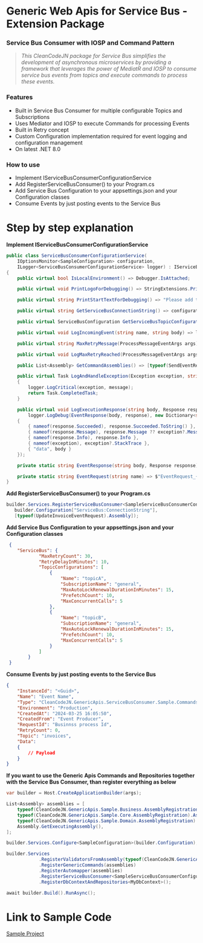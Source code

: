 # Generic Web Apis for Service Bus - Extension Package
### Service Bus Consumer with IOSP and Command Pattern

> _This CleanCodeJN package for Service Bus simplifies the development of asynchronous microservices by providing a framework that leverages the power of MediatR and IOSP to consume service bus events from topics and execute commands to process these events._

### Features

- Built in Service Bus Consumer for multiple configurable Topics and Subscriptions
- Uses Mediator and IOSP to execute Commands for processing Events
- Built in Retry concept
- Custom Configuration implementation required for event logging and configuration management
- On latest .NET 8.0

### How to use

- Implement IServiceBusConsumerConfigurationService
- Add RegisterServiceBusConsumer<YourServiceBusConsumerConfigurationService>() to your Program.cs
- Add Service Bus Configuration to your appsettings.json and your Configuration classes
- Consume Events by just posting events to the Service Bus

# Step by step explanation

__Implement IServiceBusConsumerConfigurationService__
```C#
public class ServiceBusConsumerConfigurationService(
    IOptionsMonitor<SampleConfiguration> configuration,
    ILogger<ServiceBusConsumerConfigurationService> logger) : IServiceBusConsumerConfigurationService
{
    public virtual bool IsLocalEnvironment() => Debugger.IsAttached;

    public virtual void PrintLogoForDebugging() => StringExtensions.PrintLogo();

    public virtual string PrintStartTextForDebugging() => "Please add the event as JSON and press ENTER twice.";

    public virtual string GetServiceBusConnectionString() => configuration.CurrentValue.ServiceBusConnectionString;

    public virtual ServiceBusConfiguration GetServiceBusTopicConfiguration() => configuration.CurrentValue.ServiceBus;

    public virtual void LogIncomingEvent(string name, string body) => logger.LogDebug(EventRequest(name), body);

    public virtual string MaxRetryMessage(ProcessMessageEventArgs args) => "Max Retry reached";

    public virtual void LogMaxRetryReached(ProcessMessageEventArgs args) => logger.LogCritical(message: "Max Retry reached");

    public List<Assembly> GetCommandAssemblies() => [typeof(SendEventRequest).Assembly];

    public virtual Task LogAndHandleException(Exception exception, string message)
    {
        logger.LogCritical(exception, message);
        return Task.CompletedTask;
    }

    public virtual void LogExecutionResponse(string body, Response response, Exception exception = null) =>
        logger.LogDebug(EventResponse(body, response), new Dictionary<string, string>
    {
        { nameof(response.Succeeded), response.Succeeded.ToString() },
        { nameof(response.Message), response.Message ?? exception?.Message },
        { nameof(response.Info), response.Info },
        { nameof(exception), exception?.StackTrace },
        { "data", body }
    });

    private static string EventResponse(string body, Response response) => $"EventResponse_{JsonSerializer.Deserialize<JsonElement>(body).GetProperty("Name").GetString().Replace(" ", string.Empty)}_{(response.Succeeded ? "Success" : "Failure")}";

    private static string EventRequest(string name) => $"EventRequest_{name.Replace(" ", string.Empty)}";
}

```

__Add RegisterServiceBusConsumer<YourServiceBusConsumerConfigurationService>() to your Program.cs__
```C#
builder.Services.RegisterServiceBusConsumer<SampleServiceBusConsumerConfigurationService>(
   builder.Configuration["ServiceBus:ConnectionString"],
   [typeof(UpdateInvoiceEventRequest).Assembly]);
```

__Add Service Bus Configuration to your appsettings.json and your Configuration classes__
```Json
 {
    "ServiceBus": {
            "MaxRetryCount": 30,
            "RetryDelayInMinutes": 10,
            "TopicConfigurations": [
                {
                    "Name": "topicA",
                    "SubscriptionName": "general",
                    "MaxAutoLockRenewalDurationInMinutes": 15,
                    "PrefetchCount": 10,
                    "MaxConcurrentCalls": 5
                },
                {
                    "Name": "topicB",
                    "SubscriptionName": "general",
                    "MaxAutoLockRenewalDurationInMinutes": 15,
                    "PrefetchCount": 10,
                    "MaxConcurrentCalls": 5
                }
            ]
        }
 }
```

__Consume Events by just posting events to the Service Bus__
```Json
{
    "InstanceId": "<Guid>",
    "Name": "Event Name",
    "Type": "CleanCodeJN.GenericApis.ServiceBusConsumer.Sample.Commands.UpdateInvoiceEventRequest",
    "Environment": "Production",
    "CreatedAt": "2024-03-25 16:05:50",
    "CreatedFrom": "Event Producer",
    "RequestId": "Businnss process Id",
    "RetryCount": 0,
    "Topic": "invoices",
    "Data": 
    {
        // Payload
    }
}
```

__If you want to use the Generic Apis Commands and Repositories together with the Service Bus Consumer, than register everything as below__
```C#
var builder = Host.CreateApplicationBuilder(args);

List<Assembly> assemblies = [
    typeof(CleanCodeJN.GenericApis.Sample.Business.AssemblyRegistration).Assembly,
    typeof(CleanCodeJN.GenericApis.Sample.Core.AssemblyRegistration).Assembly,
    typeof(CleanCodeJN.GenericApis.Sample.Domain.AssemblyRegistration).Assembly,
    Assembly.GetExecutingAssembly(),
];

builder.Services.Configure<SampleConfiguration>(builder.Configuration);

builder.Services
            .RegisterValidatorsFromAssembly(typeof(CleanCodeJN.GenericApis.Sample.Core.AssemblyRegistration).Assembly)
            .RegisterGenericCommands(assemblies)
            .RegisterAutomapper(assemblies)
            .RegisterServiceBusConsumer<SampleServiceBusConsumerConfigurationService>(builder.Configuration["ServiceBus:ConnectionString"], assemblies)
            .RegisterDbContextAndRepositories<MyDbContext>();

await builder.Build().RunAsync();
```

# Link to Sample Code
[Sample Project](https://github.com/decius999/CleanCodeJN-Generic-Apis/tree/dev/CleanCodeJN.GenericApis.ServiceBusConsumer.Sample)
